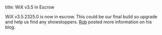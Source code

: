 title: WiX v3.5 in Escrow

WiX v3.5.2325.0 is now in escrow. This could be our final build so upgrade and help us find any showstoppers. <a href="http://robmensching.com/blog/posts/2010/11/25/WiX-v3.5-now-escrow.-Production-release-imminent">Rob</a> posted more information on his blog.
